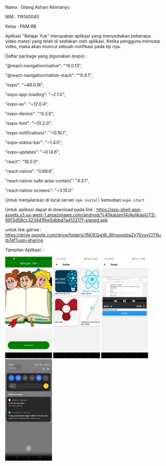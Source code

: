 Nama : Gilang Ashari Abimanyu

NIM : 119140040

Kelas : PAM RB

Aplikasi "Belajar Yuk" merupakan aplikasi yang menyediakan beberapa video materi yang telah di sediakan oleh aplikasi.
Ketika pengguna memutar video, maka akan muncul sebuah notifikasi pada hp nya.

Daftar package yang digunakan (expo) :

"@react-navigation/native": "^6.0.13",

"@react-navigation/native-stack": "^6.9.1",

"expo": "~46.0.16",

"expo-app-loading": "~2.1.0",

"expo-av": "~12.0.4",

"expo-device": "^4.3.0",

"expo-font": "~10.2.0",

"expo-notifications": "~0.16.1",

"expo-status-bar": "~1.4.0",

"expo-updates": "~0.14.6",

"react": "18.0.0",

"react-native": "0.69.6",

"react-native-safe-area-context": "4.3.1",

"react-native-screens": "~3.15.0"

 Untuk menjalankan di local server ```npm install```
 kemudian ```expo start```
 
 Untuk aplikasi dapat di download pada link : https://exp-shell-app-assets.s3.us-west-1.amazonaws.com/android/%40kaizen14/AplikasiUTS-9913d58cc323441fbe5dbbd7a412217f-signed.apk

untuk link gdrive : https://drive.google.com/drive/folders/1NOEQwW_WhgogsbeZy70vsyClTRuib7ef?usp=sharing

Tampilan Aplikasi :

<img src="https://github.com/GilangAsh14/UTS-PAM/blob/main/screenshoot/1.jpeg" width="30%" height="30%">

<img src="https://github.com/GilangAsh14/UTS-PAM/blob/main/screenshoot/2.jpeg" width="30%" height="30%">

<img src="https://github.com/GilangAsh14/UTS-PAM/blob/main/screenshoot/3.jpeg" width="30%" height="30%">

<img src="https://github.com/GilangAsh14/UTS-PAM/blob/main/screenshoot/4.jpeg" width="30%" height="30%">

 
 
    
